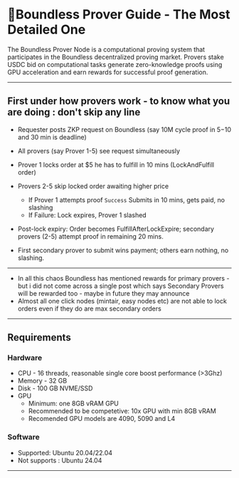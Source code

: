 # 🧩Boundless Prover Guide - The Most Detailed One
The Boundless Prover Node is a computational proving system that participates in the Boundless decentralized proving market. Provers stake USDC bid on computational tasks generate zero-knowledge proofs using GPU acceleration and earn rewards for successful proof generation.

---

## First under how provers work - to know what you are doing : don't skip any line

- Requester posts ZKP request on Boundless (say 10M cycle proof in $5-$10 and 30 min is deadline)
- All provers (say Prover 1-5) see request simultaneously
- Prover 1 locks order at $5 he has to fulfill in 10 mins (LockAndFulfill order)
- Provers 2-5 skip locked order awaiting higher price
  * If Prover 1 attempts proof `Success` Submits in 10 mins, gets paid, no slashing
  * If Failure: Lock expires, Prover 1 slashed

- Post-lock expiry: Order becomes FulfillAfterLockExpire; secondary provers (2-5) attempt proof in remaining 20 mins.
- First secondary prover to submit wins payment; others earn nothing, no slashing.

---

- In all this chaos Boundless has mentioned rewards for primary provers - but i did not come across a single post which says Secondary Provers will be rewarded too - maybe in future they may announce
- Almost all one click nodes (mintair, easy nodes etc) are not able to lock orders even if they do are max secondary orders

---

## Requirements
### Hardware
* CPU - 16 threads, reasonable single core boost performance (>3Ghz)
* Memory - 32 GB
* Disk - 100 GB NVME/SSD
* GPU
  * Minimum: one 8GB vRAM GPU
  * Recommended to be competetive: 10x GPU with min 8GB vRAM
  * Recomended GPU models are 4090, 5090 and L4

### Software
* Supported: Ubuntu 20.04/22.04
* Not supports : Ubuntu 24.04

---
